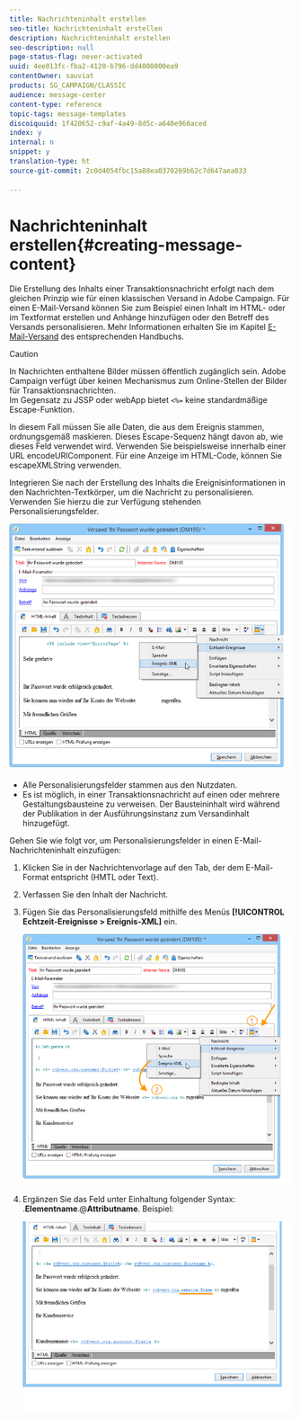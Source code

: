```yaml
---
title: Nachrichteninhalt erstellen
seo-title: Nachrichteninhalt erstellen
description: Nachrichteninhalt erstellen
seo-description: null
page-status-flag: never-activated
uuid: 4ee013fc-fba2-4120-b796-dd4008000ea9
contentOwner: sauviat
products: SG_CAMPAIGN/CLASSIC
audience: message-center
content-type: reference
topic-tags: message-templates
discoiquuid: 1f420652-c9af-4a49-8d5c-a640e960aced
index: y
internal: n
snippet: y
translation-type: ht
source-git-commit: 2c0d4054fbc15a88ea0370269b62c7d647aea033

---
```



# Nachrichteninhalt erstellen{#creating-message-content}

Die Erstellung des Inhalts einer Transaktionsnachricht erfolgt nach dem gleichen Prinzip wie für einen klassischen Versand in Adobe Campaign. Für einen E-Mail-Versand können Sie zum Beispiel einen Inhalt im HTML- oder im Textformat erstellen und Anhänge hinzufügen oder den Betreff des Versands personalisieren. Mehr Informationen erhalten Sie im Kapitel [E-Mail-Versand](../../delivery/using/about-email-channel.md) des entsprechenden Handbuchs.

>[!CAUTION]
>
>In Nachrichten enthaltene Bilder müssen öffentlich zugänglich sein. Adobe Campaign verfügt über keinen Mechanismus zum Online-Stellen der Bilder für Transaktionsnachrichten.\
>Im Gegensatz zu JSSP oder webApp bietet `<%=` keine standardmäßige Escape-Funktion.
>
>In diesem Fall müssen Sie alle Daten, die aus dem Ereignis stammen, ordnungsgemäß maskieren. Dieses Escape-Sequenz hängt davon ab, wie dieses Feld verwendet wird. Verwenden Sie beispielsweise innerhalb einer URL encodeURIComponent. Für eine Anzeige im HTML-Code, können Sie escapeXMLString verwenden.

Integrieren Sie nach der Erstellung des Inhalts die Ereignisinformationen in den Nachrichten-Textkörper, um die Nachricht zu personalisieren. Verwenden Sie hierzu die zur Verfügung stehenden Personalisierungsfelder.

![](assets/messagecenter_create_content_001.png)

* Alle Personalisierungsfelder stammen aus den Nutzdaten.
* Es ist möglich, in einer Transaktionsnachricht auf einen oder mehrere Gestaltungsbausteine zu verweisen. Der Bausteininhalt wird während der Publikation in der Ausführungsinstanz zum Versandinhalt hinzugefügt.

Gehen Sie wie folgt vor, um Personalisierungsfelder in einen E-Mail-Nachrichteninhalt einzufügen:

1. Klicken Sie in der Nachrichtenvorlage auf den Tab, der dem E-Mail-Format entspricht (HMTL oder Text).
1. Verfassen Sie den Inhalt der Nachricht.
1. Fügen Sie das Personalisierungsfeld mithilfe des Menüs **[!UICONTROL Echtzeit-Ereignisse > Ereignis-XML]** ein.

   ![](assets/messagecenter_create_custo_002.png)

1. Ergänzen Sie das Feld unter Einhaltung folgender Syntax: .**Elementname**.@**Attributname**. Beispiel:

   ![](assets/messagecenter_create_custo_003.png)

